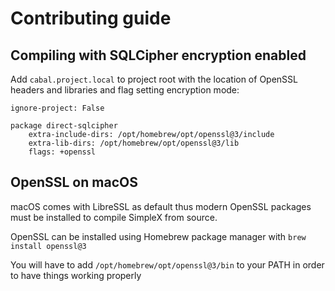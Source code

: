 # Contributing guide

## Compiling with SQLCipher encryption enabled

Add `cabal.project.local` to project root with the location of OpenSSL headers and libraries and flag setting encryption mode:

```
ignore-project: False

package direct-sqlcipher
    extra-include-dirs: /opt/homebrew/opt/openssl@3/include
    extra-lib-dirs: /opt/homebrew/opt/openssl@3/lib
    flags: +openssl
```

## OpenSSL on macOS

macOS comes with LibreSSL as default thus modern OpenSSL packages must be installed to compile SimpleX from source.

OpenSSL can be installed using Homebrew package manager with `brew install openssl@3`

You will have to add `/opt/homebrew/opt/openssl@3/bin` to your PATH in order to have things working properly

